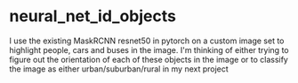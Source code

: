 # neural_net_id_objects
I use the existing MaskRCNN resnet50 in pytorch on a custom image set to highlight people, cars and buses in the image. I'm thinking of either trying to figure out the orientation of each of these objects in the image or to classify the image as either urban/suburban/rural in my next project
